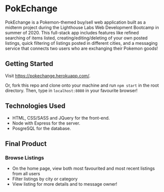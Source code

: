 # PokEchange

PokEchange is a Pokemon-themed buy/sell web application built as a midterm project during the Lighthouse Labs Web Development Bootcamp in summer of 2020. This full-stack app includes features like refined searching of items listed, creating/editing/deleting of your own posted listings, quick filtering of listings posted in different cities, and a messaging service that connects two users who are exchanging their Pokemon goods!

## Getting Started

Visit https://pokechange.herokuapp.com/.

Or, fork this repo and clone onto your machine and run `npm start` in the root directory. Then, type in `localhost:8080` in your favourite browser!

## Technologies Used

* HTML, CSS/SASS and JQuery for the front-end.
* Node with Express for the server.
* PosgreSQL for the database.

## Final Product

### Browse Listings

* On the home page, view both most favourited and most recent listings from all users
* Filter listings by city or category
* View listing for more details and to message owner!


